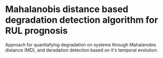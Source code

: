 # Mahalanobis distance based degradation detection algorithm for RUL prognosis

Approach for quantiafying degradation on systems through Mahalanobis distance (MD), and deradation detection based on it's temporal evolution.

